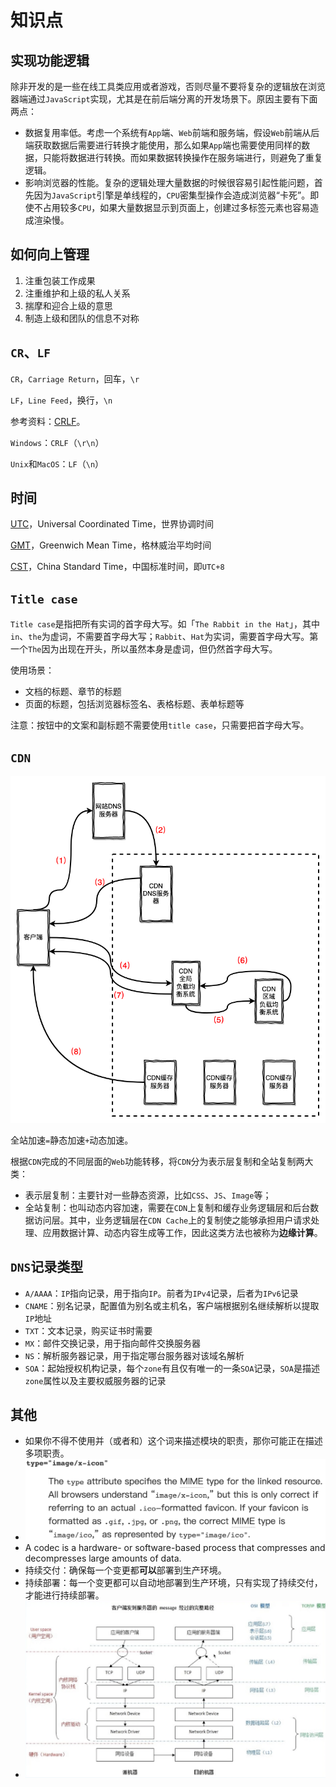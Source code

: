 # 知识点

## 实现功能逻辑

除非开发的是一些在线工具类应用或者游戏，否则尽量不要将复杂的逻辑放在浏览器端通过`JavaScript`实现，尤其是在前后端分离的开发场景下。原因主要有下面两点：

- 数据复用率低。考虑一个系统有`App`端、`Web`前端和服务端，假设`Web`前端从后端获取数据后需要进行转换才能使用，那么如果`App`端也需要使用同样的数据，只能将数据进行转换。而如果数据转换操作在服务端进行，则避免了重复逻辑。
- 影响浏览器的性能。复杂的逻辑处理大量数据的时候很容易引起性能问题，首先因为`JavaScript`引擎是单线程的，`CPU`密集型操作会造成浏览器“卡死”。即使不占用较多`CPU`，如果大量数据显示到页面上，创建过多标签元素也容易造成渲染慢。

## 如何向上管理

1. 注重包装工作成果
2. 注重维护和上级的私人关系
3. 揣摩和迎合上级的意思
4. 制造上级和团队的信息不对称

## `CR`、`LF`

`CR`，`Carriage Return`，回车，`\r`

`LF`，`Line Feed`，换行，`\n`

参考资料：[CRLF](https://developer.mozilla.org/zh-CN/docs/Glossary/CRLF)。

`Windows`：`CRLF`（`\r\n`）

`Unix`和`MacOS`：`LF`（`\n`）

## 时间

[UTC](https://zh.wikipedia.org/wiki/%E5%8D%8F%E8%B0%83%E4%B8%96%E7%95%8C%E6%97%B6)，Universal Coordinated Time，世界协调时间

[GMT](https://zh.wikipedia.org/wiki/%E6%A0%BC%E6%9E%97%E5%B0%BC%E6%B2%BB%E6%A8%99%E6%BA%96%E6%99%82%E9%96%93)，Greenwich Mean Time，格林威治平均时间

[CST](https://zh.wikipedia.org/wiki/%E5%8C%97%E4%BA%AC%E6%97%B6%E9%97%B4)，China Standard Time，中国标准时间，即`UTC+8`

## `Title case`

`Title case`是指把所有实词的首字母大写。如「`The Rabbit in the Hat`」，其中`in`、`the`为虚词，不需要首字母大写；`Rabbit`、`Hat`为实词，需要首字母大写。第一个`The`因为出现在开头，所以虽然本身是虚词，但仍然首字母大写。

使用场景：

- 文档的标题、章节的标题
- 页面的标题，包括浏览器标签名、表格标题、表单标题等

注意：按钮中的文案和副标题不需要使用`title case`，只需要把首字母大写。

## `CDN`

![](/img/0088.png)

全站加速`=`静态加速`+`动态加速。

根据`CDN`完成的不同层面的`Web`功能转移，将`CDN`分为表示层复制和全站复制两大类：

- 表示层复制：主要针对一些静态资源，比如`CSS`、`JS`、`Image`等；
- 全站复制：也叫动态内容加速，需要在`CDN`上复制和缓存业务逻辑层和后台数据访问层。其中，业务逻辑层在`CDN Cache`上的复制使之能够承担用户请求处理、应用数据计算、动态内容生成等工作，因此这类方法也被称为**边缘计算**。

## `DNS`记录类型

- `A/AAAA`：`IP`指向记录，用于指向`IP`。前者为`IPv4`记录，后者为`IPv6`记录
- `CNAME`：别名记录，配置值为别名或主机名，客户端根据别名继续解析以提取`IP`地址
- `TXT`：文本记录，购买证书时需要
- `MX`：邮件交换记录，用于指向邮件交换服务器
- `NS`：解析服务器记录，用于指定哪台服务器对该域名解析
- `SOA`：起始授权机构记录，每个`zone`有且仅有唯一的一条`SOA`记录，`SOA`是描述`zone`属性以及主要权威服务器的记录

## 其他

- 如果你不得不使用并（或者和）这个词来描述模块的职责，那你可能正在描述多项职责。
- ![](/img/0058.png)
- A codec is a hardware- or software-based process that compresses and decompresses large amounts of data.
- 持续交付：确保每一个变更都**可以**部署到生产环境。
- 持续部署：每一个变更都可以自动地部署到生产环境，只有实现了持续交付，才能进行持续部署。
- ![](/img/0098.png)
